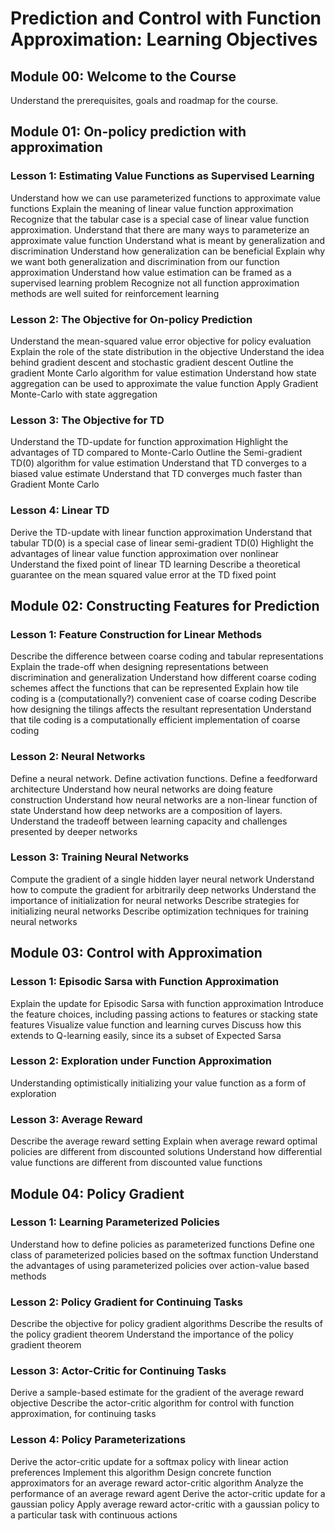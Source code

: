 # Prediction and Control with Function Approximation: Learning Objectives

## Module 00: Welcome to the Course
Understand the prerequisites, goals and roadmap for the course.

## Module 01: On-policy prediction with approximation

### Lesson 1: Estimating Value Functions as Supervised Learning
Understand how we can use parameterized functions to approximate value functions
Explain the meaning of linear value function approximation
Recognize that the tabular case is a special case of linear value function approximation.
Understand that there are many ways to parameterize an approximate value function
Understand what is meant by generalization and discrimination
Understand how generalization can be beneficial
Explain why we want both generalization and discrimination from our function approximation
Understand how value estimation can be framed as a supervised learning problem
Recognize not all function approximation methods are well suited for reinforcement learning

### Lesson 2: The Objective for On-policy Prediction
Understand the mean-squared value error objective for policy evaluation
Explain the role of the state distribution in the objective
Understand the idea behind gradient descent and stochastic gradient descent
Outline the gradient Monte Carlo algorithm for value estimation
Understand how state aggregation can be used to approximate the value function
Apply Gradient Monte-Carlo with state aggregation

### Lesson 3: The Objective for TD
Understand the TD-update for function approximation
Highlight the advantages of TD compared to Monte-Carlo
Outline the Semi-gradient TD(0) algorithm for value estimation
Understand that TD converges to a biased value estimate
Understand that TD converges much faster than Gradient Monte Carlo

### Lesson 4: Linear TD
Derive the TD-update with linear function approximation
Understand that tabular TD(0) is a special case of linear semi-gradient TD(0)
Highlight the advantages of linear value function approximation over nonlinear
Understand the fixed point of linear TD learning
Describe a theoretical guarantee on the mean squared value error at the TD fixed point

## Module 02: Constructing Features for Prediction
### Lesson 1: Feature Construction for Linear Methods
Describe the difference between coarse coding and tabular representations
Explain the trade-off when designing representations between discrimination and generalization
Understand how different coarse coding schemes affect the functions that can be represented
Explain how tile coding is a (computationally?) convenient case of coarse coding
Describe how designing the tilings affects the resultant representation
Understand that tile coding is a computationally efficient implementation of coarse coding

### Lesson 2: Neural Networks
Define a neural network.
Define activation functions.
Define a feedforward architecture
Understand how neural networks are doing feature construction
Understand how neural networks are a non-linear function of state
Understand how deep networks are a composition of layers.
Understand the tradeoff between learning capacity and challenges presented by deeper networks

### Lesson 3: Training Neural Networks
Compute the gradient of a single hidden layer neural network
Understand how to compute the gradient for arbitrarily deep networks
Understand the importance of initialization for neural networks
Describe strategies for initializing neural networks
Describe optimization techniques for training neural networks

## Module 03: Control with Approximation

### Lesson 1: Episodic Sarsa with Function Approximation
Explain the update for Episodic Sarsa with function approximation
Introduce the feature choices, including passing actions to features or stacking state features
Visualize value function and learning curves
Discuss how this extends to Q-learning easily, since its a subset of Expected Sarsa

### Lesson 2: Exploration under Function Approximation
Understanding optimistically initializing your value function as a form of exploration

### Lesson 3: Average Reward
Describe the average reward setting
Explain when average reward optimal policies are different from discounted solutions
Understand how differential value functions are different from discounted value functions

## Module 04: Policy Gradient
### Lesson 1: Learning Parameterized Policies
Understand how to define policies as parameterized functions
Define one class of parameterized policies based on the softmax function
Understand the advantages of using parameterized policies over action-value based methods

### Lesson 2: Policy Gradient for Continuing Tasks
Describe the objective for policy gradient algorithms
Describe the results of the policy gradient theorem
Understand the importance of the policy gradient theorem

### Lesson 3: Actor-Critic for Continuing Tasks
Derive a sample-based estimate for the gradient of the average reward objective
Describe the actor-critic algorithm for control with function approximation, for continuing tasks

### Lesson 4: Policy Parameterizations
Derive the actor-critic update for a softmax policy with linear action preferences
Implement this algorithm
Design concrete function approximators for an average reward actor-critic algorithm
Analyze the performance of an average reward agent
Derive the actor-critic update for a gaussian policy
Apply average reward actor-critic with a gaussian policy to a particular task with continuous actions
